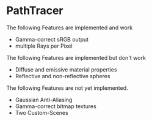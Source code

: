 # PathTracer
The following Features are implemented and work 
- Gamma-correct sRGB output
- multiple Rays per Pixel

The following Features are implemented but don't work
- Diffuse and emissive material properties
- Reflective and non-reflective spheres

The following Features are not yet implemented. 
- Gaussian Anti-Aliasing
- Gamma-correct bitmap textures
- Two Custom-Scenes
